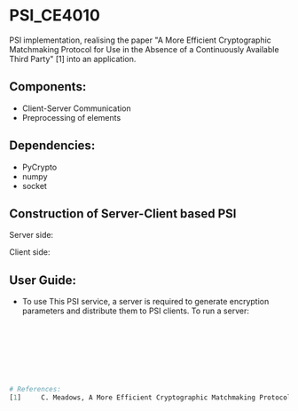 # PSI_CE4010
PSI implementation, realising the paper "A More Efficient Cryptographic Matchmaking Protocol for Use in the Absence of a Continuously Available Third Party" [1] into an application. <br />

## Components:
- Client-Server Communication <br />
- Preprocessing of elements


## Dependencies:
- PyCrypto <br />
- numpy <br />
- socket <br />



## Construction of Server-Client based PSI
Server side: <br />

Client side: <br />

## User Guide:
- To use This PSI service, a server is required to generate encryption parameters and distribute them to PSI clients. To run a server: <br />
```python








# References:
[1] 	C. Meadows, A More Efficient Cryptographic Matchmaking Protocol for Use in the Absence of a Continuously Available Third Party, 1986
